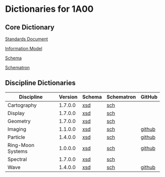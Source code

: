 # Dictionaries for 1A00

## Core Dictionary

[Standards Document](https://pds.nasa.gov/datastandards/documents/sr/v1/StdRef_1.7.0.pdf)

[Information Model](https://pds.nasa.gov/datastandards/documents/im/current/index_1700.html)

[Schema](https://pds.nasa.gov/datastandards/schema/released/pds/v1/PDS4_PDS_1700.xsd)

[Schematron](https://pds.nasa.gov/datastandards/schema/released/pds/v1/PDS4_PDS_1700.sch)

## Discipline Dictionaries

|Discipline|Version|Schema|Schematron|GitHub
|-|-|-|-|-|
|Cartography|1.7.0.0|[xsd](https://pds.nasa.gov/datastandards/schema/released/cart/v1/PDS4_CART_1700.xsd)|[sch](https://pds.nasa.gov/datastandards/schema/released/cart/v1/PDS4_CART_1700.sch)|
|Display|1.7.0.0|[xsd](https://pds.nasa.gov/datastandards/schema/released/disp/v1/PDS4_DISP_1700.xsd)|[sch](https://pds.nasa.gov/datastandards/schema/released/disp/v1/PDS4_DISP_1700.sch)|
|Geometry|1.7.0.0|[xsd](https://pds.nasa.gov/datastandards/schema/released/geom/v1/PDS4_GEOM_1700_1401.xsd)|[sch](https://pds.nasa.gov/datastandards/schema/released/geom/v1/PDS4_GEOM_1700_1401.sch)|
|Imaging|1.1.0.0|[xsd](https://pds.nasa.gov/datastandards/schema/released/img/v1/PDS4_IMG_1100.xsd)|[sch](https://pds.nasa.gov/datastandards/schema/released/img/v1/PDS4_IMG_1100.sch)|[github](https://github.com/nasa-pds-data-dictionaries/ldd-imaging)|
|Particle|1.4.0.0|[xsd](https://pds.nasa.gov/datastandards/schema/released/particle/v1/PDS4_PARTICLE_1100.xsd)|[sch](https://pds.nasa.gov/datastandards/schema/released/particle/v1/PDS4_PARTICLE_1100.sch)|[github](https://github.com/nasa-pds-data-dictionaries/ldd-particle)|
|Ring-Moon Systems|1.0.0.0|[xsd](https://pds.nasa.gov/datastandards/schema/released/rings/v1/PDS4_RINGS_1100.xsd)|[sch](https://pds.nasa.gov/datastandards/schema/released/rings/v1/PDS4_RINGS_1100.sch)|[github](https://github.com/nasa-pds-data-dictionaries/ldd-rings)|
|Spectral|1.7.0.0|[xsd](https://pds.nasa.gov/datastandards/schema/released/sp/v1/PDS4_SP_1700_1100.xsd)|[sch](https://pds.nasa.gov/datastandards/schema/released/sp/v1/PDS4_SP_1700_1100.sch)|
|Wave|1.4.0.0|[xsd](https://pds.nasa.gov/datastandards/schema/released/wave/v1/PDS4_WAVE_1000.xsd)|[sch](https://pds.nasa.gov/datastandards/schema/released/wave/v1/PDS4_WAVE_1000.sch)|[github](https://github.com/nasa-pds-data-dictionaries/ldd-wave)|
